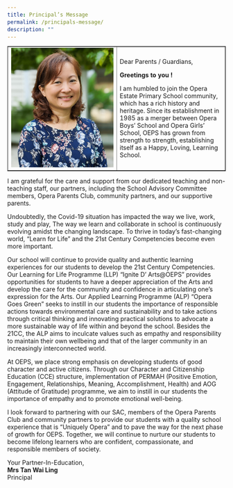 ```yaml
---
title: Principal’s Message
permalink: /principals-message/
description: ""
---
```

<table style="border-collapse: collapse; width: 100%;" border="1">
<tbody>
<tr>
<td style="width: 50%;"><img src="/images/principal.jpg"></td>
<td style="width: 50%;">
<p>Dear Parents / Guardians,</p>
<p><strong>Greetings to you !</strong></p>
<p>I am humbled to join the Opera Estate Primary School community, which has a rich history and heritage. Since its establishment in 1985 as a merger between Opera Boys&rsquo; School and Opera Girls&rsquo; School, OEPS has grown from strength to strength, establishing itself as a Happy, Loving, Learning School.</p>
</td>
</tr>
</tbody>
</table>
<p>I am grateful for the care and support from our dedicated teaching and non-teaching staff, our partners, including the School Advisory Committee members, Opera Parents Club, community partners, and our supportive parents.</p>
<p>Undoubtedly, the Covid-19 situation has impacted the way we live, work, study and play, The way we learn and collaborate in school is continuously evolving amidst the changing landscape. To thrive in today&rsquo;s fast-changing world, &ldquo;Learn for Life&rdquo; and the 21st Century Competencies become even more important.</p>
<p>Our school will continue to provide quality and authentic learning experiences for our students to develop the 21st Century Competencies. Our Learning for Life Programme (LLP) &ldquo;Ignite D&rsquo; Arts@OEPS&rdquo; provides opportunities for students to have a deeper appreciation of the Arts and develop the care for the community and confidence in articulating one&rsquo;s expression for the Arts. Our Applied Learning Programme (ALP) &ldquo;Opera Goes Green&rdquo; seeks to instill in our students the importance of responsible actions towards environmental care and sustainability and to take actions through critical thinking and innovating practical solutions to advocate a more sustainable way of life within and beyond the school. Besides the 21CC, the ALP aims to inculcate values such as empathy and responsibility to maintain their own wellbeing and that of the larger community in an increasingly interconnected world.</p>
<p>At OEPS, we place strong emphasis on developing students of good character and active citizens. Through our Character and Citizenship Education (CCE) structure, implementation of PERMAH (Positive Emotion, Engagement, Relationships, Meaning, Accomplishment, Health) and AOG (Attitude of Gratitude) programme, we aim to instill in our students the importance of empathy and to promote emotional well-being.</p>
<p>I look forward to partnering with our SAC, members of the Opera Parents Club and community partners to provide our students with a quality school experience that is &ldquo;Uniquely Opera&rdquo; and to pave the way for the next phase of growth for OEPS. Together, we will continue to nurture our students to become lifelong learners who are confident, compassionate, and responsible members of society.</p>
<p>Your Partner-In-Education,<br /><strong>Mrs Tan Wai Ling<br /></strong>Principal</p>